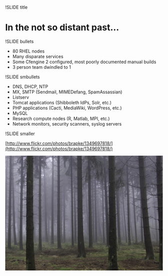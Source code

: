 !SLIDE title

# In the not so distant past... #

!SLIDE bullets

* 80 RHEL nodes
* Many disparate services
* Some Cfengine 2 configured, most poorly documented manual builds
* 3 person team dwindled to 1

!SLIDE smbullets

* DNS, DHCP, NTP
* MX, SMTP (Sendmail, MIMEDefang, SpamAssassian)
* Listserv
* Tomcat applications (Shibboleth IdPs, Solr, etc.)
* PHP applications (Cacti, MediaWiki, WordPress, etc.)
* MySQL
* Research compute nodes (R, Matlab, MPI, etc.)
* Network monitors, security scanners, syslog servers

!SLIDE smaller

[http://www.flickr.com/photos/brapke/1349697818/](http://www.flickr.com/photos/brapke/1349697818/)

![fogwoods2](fogwoods.jpg)

